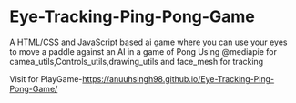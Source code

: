# Eye-Tracking-Ping-Pong-Game
A HTML/CSS and JavaScript based ai game where you can use your eyes to move a paddle against an AI in a game of Pong 
Using @mediapie for camea_utils,Controls_utils,drawing_utils and face_mesh for tracking

Visit for PlayGame-https://anuuhsingh98.github.io/Eye-Tracking-Ping-Pong-Game/
